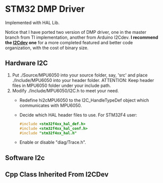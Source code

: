 # STM32 DMP Driver

Implemented with HAL Lib.

Notice that I have ported two version of DMP driver, one in the master branch from TI implementation, another from Arduino I2Cdev. **I recommend the [I2Cdev](https://github.com/fMeow/STM32_DMP_Driver/tree/I2Cdev) one** for a more completed featured and better code organization, with the cost of binary size.

## Hardware I2C
1. Put ./Source/MPU6050 into your source folder, say, 'src' and place ./Include/MPU6050 into your header folder. ATTENTION: Keep header files in MPU6050 folder under your include path.
2.  Modify ./Include/MPU6050/I2C.h to meet your need.
    - Redefine hi2cMPU6050 to the I2C_HandleTypeDef object which communicates with MPU6050.
    - Decide which HAL header files to use. For STM32F4 user:

        ```cpp
        #include <stm32f4xx_hal_def.h>
        #include <stm32f4xx_hal_conf.h>
        #include "stm32f4xx_hal.h"
        ```

    - Enable or disable "diag/Trace.h". 

## Software I2c

## Cpp Class Inherited From I2CDev
